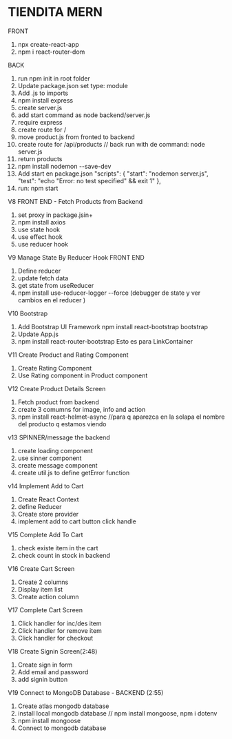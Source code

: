 # TIENDITA MERN

FRONT

1. npx create-react-app
2. npm i react-router-dom

BACK

1. run npm init in root folder
2. Update package.json set type: module
3. Add .js to imports
4. npm install express
5. create server.js
6. add start command as node backend/server.js
7. require express
8. create route for /
9. move product.js from fronted to backend
10. create route for /api/products // back run with de command: node server.js
11. return products
12. npm install nodemon --save-dev
13. Add start en package.json
    "scripts": {
    "start": "nodemon server.js",
    "test": "echo \"Error: no test specified\" && exit 1"
    },
14. run: npm start

V8 FRONT END - Fetch Products from Backend

1. set proxy in package.jsin+
2. npm install axios
3. use state hook
4. use effect hook
5. use reducer hook

V9 Manage State By Reducer Hook FRONT END

1. Define reducer
2. update fetch data
3. get state from useReducer
4. npm install use-reducer-logger --force (debugger de state y ver cambios en el reducer )

V10 Bootstrap

1. Add Bootstrap UI Framework npm install react-bootstrap bootstrap
2. Update App.js
3. npm install react-router-bootstrap Esto es para LinkContainer

V11 Create Product and Rating Component

1. Create Rating Component
2. Use Rating component in Product component

V12 Create Product Details Screen

1. Fetch product from backend
2. create 3 comumns for image, info and action
3. npm install react-helmet-async //para q aparezca en la solapa el nombre del producto q estamos viendo

v13 SPINNER/message the backend

1. create loading component
2. use sinner component
3. create message component
4. create util.js to define getError function

v14 Implement Add to Cart

1. Create React Context
2. define Reducer
3. Create store provider
4. implement add to cart button click handle

V15 Complete Add To Cart

1. check existe item in the cart
2. check count in stock in backend

V16 Create Cart Screen

1. Create 2 columns
2. Display item list
3. Create action column

V17 Complete Cart Screen

1. Click handler for inc/des item
2. Click handler for remove item
3. Click handler for checkout

V18 Create Signin Screen(2:48)

1. Create sign in form
2. Add email and password
3. add signin button

V19 Connect to MongoDB Database - BACKEND (2:55)

1. Create atlas mongodb database
2. install local mongodb database // npm install mongoose, npm i dotenv
3. npm install mongoose
4. Connect to mongodb database
